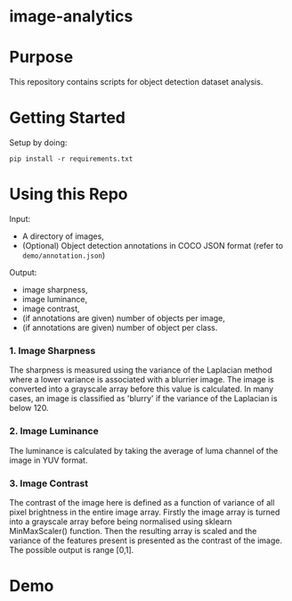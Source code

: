 # image-analytics

# Purpose
This repository contains scripts for object detection dataset analysis.
  
# Getting Started
Setup by doing:
```
pip install -r requirements.txt
```

# Using this Repo
Input: 
- A directory of images,
- (Optional) Object detection annotations in COCO JSON format (refer to `demo/annotation.json`)

Output:
- image sharpness,
- image luminance,
- image contrast,
- (if annotations are given) number of objects per image,
- (if annotations are given) number of object per class.

### 1. Image Sharpness
The sharpness is measured using the variance of the Laplacian method where a lower variance is associated with a blurrier image. The image is converted into a grayscale array before this value is calculated. In many cases, an image is classified as 'blurry' if the variance of the Laplacian is below 120.

### 2. Image Luminance
The luminance is calculated by taking the average of luma channel of the image in YUV format. 

### 3. Image Contrast
The contrast of the image here is defined as a function of variance of all pixel brightness in the entire image array. Firstly the image array is turned into a grayscale array before being normalised using sklearn MinMaxScaler() function. Then the resulting array is scaled and the variance of the features present is presented as the contrast of the image. The possible output is range [0,1].

# Demo
